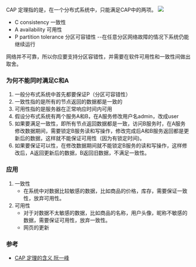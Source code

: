 CAP 定理指的是，在一个分布式系统中，只能满足CAP中的两项。
![](https://user-images.githubusercontent.com/11553237/169196450-4c59f5ac-7355-4abd-b614-dda2cac7efc3.png)

* C consistency 一致性
* A availability 可用性
* P partition tolerance 分区可容错性 --在任意分区网络故障的情况下系统仍能继续运行

网络并不可靠，所以你应要支持分区容错性，并需要在软件可用性和一致性间做出取舍。

### 为何不能同时满足C和A
1. 一般分布式系统中首先都要保证P（分区可容错性）
2. 一致性指的是所有的节点返回的数据都是一致的
3. 可用性指的是服务器在正常响应时间内可用
4. 假设分布式系统有两个服务A和B，在A服务修改用户名admin，改成user
5. 如果要满足一致性，即所有节点返回数据都是一致，访问B服务时，在A服务修改数据期间，需要锁定B服务读和写操作，修改完成后A和B服务返回都是更新后的数据，这样就不能保证可用性（因为有锁定时间)。
6. 如果要保证可以性，在修改数据期间就不能锁定B服务的读和写操作，这样修改后，A返回更新后的数据，B返回旧数据，不满足一致性。
### 应用
1. 一致性
    - 在系统中对数据比较敏感的数据，比如商品的价格，库存，需要保证一致性，放弃可用性。
2. 可用性
    - 对于对数据不太敏感的数据，比如商品的名称，用户头像，昵称不敏感的数据，需要保证可用性，放弃一致性。
    - 网页的更新
### 参考
* [CAP 定理的含义 阮一峰](https://www.ruanyifeng.com/blog/2018/07/cap.html)
